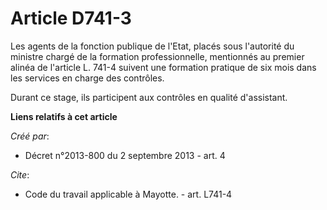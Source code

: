 # Article D741-3

Les agents de la fonction publique de l'Etat, placés sous l'autorité du ministre chargé de la formation professionnelle,
mentionnés au premier alinéa de l'article L. 741-4 suivent une formation pratique de six mois dans les services en charge des
contrôles. 

Durant ce stage, ils participent aux contrôles en qualité d'assistant.

**Liens relatifs à cet article**

_Créé par_:

  - Décret n°2013-800 du 2 septembre 2013 - art. 4

_Cite_:

  - Code du travail applicable à Mayotte. - art. L741-4
